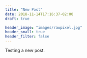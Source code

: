 ```yaml
---
title: "New Post"
date: 2018-11-14T17:16:37-02:00
draft: true

header_image: "images/rawpixel.jpg"
header_small: true
header_filter: false
---
```


Testing a new post.